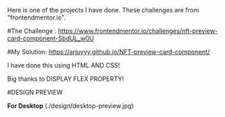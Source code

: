 Here is one of the projects I have done. These challenges are from "frontendmentor.io".

#The Challenge : https://www.frontendmentor.io/challenges/nft-preview-card-component-SbdUL_w0U

#My Solution: https://arjuyyy.github.io/NFT-preview-card-component/

I have done this using HTML AND CSS!

Big thanks to DISPLAY FLEX PROPERTY!

#DESIGN PREVIEW

<b>For Desktop</b>
(./design/desktop-preview.jpg)
